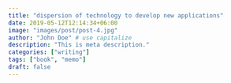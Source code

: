```yaml
---
title: "dispersion of technology to develop new applications"
date: 2019-05-12T12:14:34+06:00
image: "images/post/post-4.jpg"
author: "John Doe" # use capitalize
description: "This is meta description."
categories: ["writing"]
tags: ["book", "memo"]
draft: false
---
```

